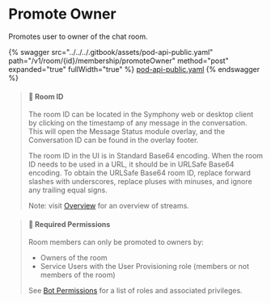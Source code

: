 # Promote Owner

Promotes user to owner of the chat room.

{% swagger src="../../../.gitbook/assets/pod-api-public.yaml" path="/v1/room/{id}/membership/promoteOwner" method="post" expanded="true" fullWidth="true" %}
[pod-api-public.yaml](../../../.gitbook/assets/pod-api-public.yaml)
{% endswagger %}

> #### 📘 Room ID
>
> The room ID can be located in the Symphony web or desktop client by clicking on the timestamp of any message in the conversation. This will open the Message Status module overlay, and the Conversation ID can be found in the overlay footer.
>
> The room ID in the UI is in Standard Base64 encoding. When the room ID needs to be used in a URL, it should be in URLSafe Base64 encoding. To obtain the URLSafe Base64 room ID, replace forward slashes with underscores, replace pluses with minuses, and ignore any trailing equal signs.
>
> Note: visit [Overview](https://docs.developers.symphony.com/building-bots-on-symphony/datafeed/overview-of-streams) for an overview of streams.

> #### 🚧 Required Permissions
>
> Room members can only be promoted to owners by:
>
> * Owners of the room
> * Service Users with the User Provisioning role (members or not members of the room)
>
> See [Bot Permissions](https://docs.developers.symphony.com/building-bots-on-symphony/configuration/bot-permissions) for a list of roles and associated privileges.
